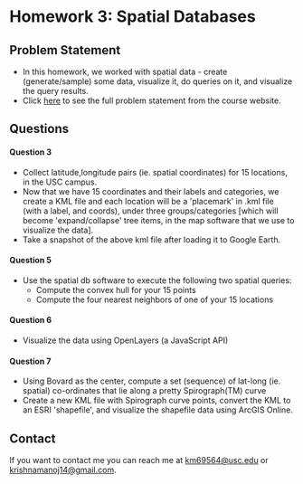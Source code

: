 # Homework 3: Spatial Databases 

## Problem Statement
* In this homework, we worked with spatial data - create (generate/sample) some data, visualize it, do queries on it, and visualize the query results.
* Click [here](http://bytes.usc.edu/cs585/s20_db0ds1ml2agi/hw/HW3/index.html) to see the full problem statement from the course website.

## Questions

#### Question 3
* Collect latitude,longitude pairs (ie. spatial coordinates) for 15 locations, in the USC campus.
* Now that we have 15 coordinates and their labels and categories, we create a KML file and each location will be a 'placemark' in .kml file (with a label, and coords), under three groups/categories [which will become 'expand/collapse' tree items, in the map software that we use to visualize the data].
* Take a snapshot of the above kml file after loading it to Google Earth.

#### Question 5
* Use the spatial db software to execute the following two spatial queries:
	- Compute the convex hull for your 15 points
	- Compute the four nearest neighbors of one of your 15 locations

#### Question 6
* Visualize the data using OpenLayers (a JavaScript API)

#### Question 7
* Using Bovard as the center, compute a set (sequence) of lat-long (ie. spatial) co-ordinates that lie along a pretty Spirograph(TM) curve
* Create a new KML file with Spirograph curve points, convert the KML to an ESRI 'shapefile', and visualize the shapefile data using ArcGIS Online.

## Contact
If you want to contact me you can reach me at <km69564@usc.edu> or <krishnamanoj14@gmail.com>.